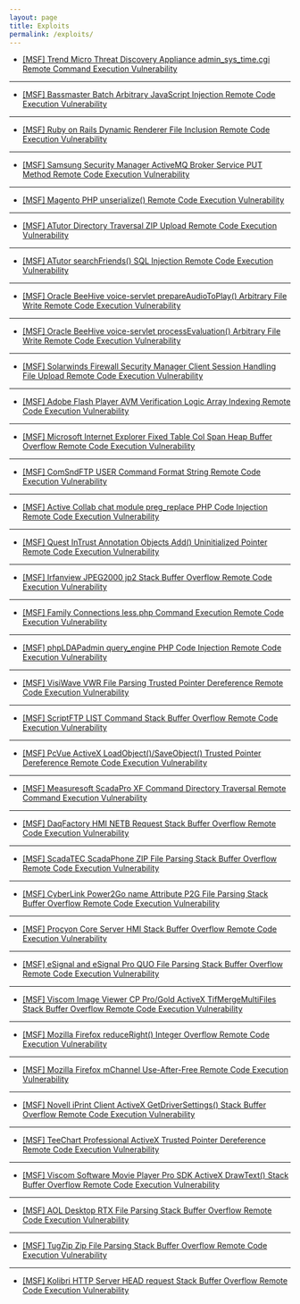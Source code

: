 ```yaml
---
layout: page
title: Exploits
permalink: /exploits/
---
```


*   [[MSF] Trend Micro Threat Discovery Appliance admin_sys_time.cgi Remote Command Execution Vulnerability](https://github.com/rapid7/metasploit-framework/blob/master/modules/exploits/multi/http/trendmicro_threat_discovery_admin_sys_time_cmdi.rb)

---

*   [[MSF] Bassmaster Batch Arbitrary JavaScript Injection Remote Code Execution Vulnerability](https://github.com/rapid7/metasploit-framework/blob/master/modules/exploits/multi/http/bassmaster_js_injection.rb)

---  

*   [[MSF] Ruby on Rails Dynamic Renderer File Inclusion Remote Code Execution Vulnerability](https://github.com/rapid7/metasploit-framework/blob/master/modules/exploits/multi/http/rails_dynamic_render_code_exec.rb)

---  

*   [[MSF] Samsung Security Manager ActiveMQ Broker Service PUT Method Remote Code Execution Vulnerability](https://github.com/rapid7/metasploit-framework/blob/master/modules/exploits/windows/browser/samsung_security_manager_put.rb)

---  

*   [[MSF] Magento PHP unserialize() Remote Code Execution Vulnerability](https://github.com/rapid7/metasploit-framework/blob/master/modules/exploits/multi/http/magento_unserialize.rb)

---  

*   [[MSF] ATutor Directory Traversal ZIP Upload Remote Code Execution Vulnerability](https://github.com/rapid7/metasploit-framework/blob/master/modules/exploits/linux/http/atutor_filemanager_traversal.rb)

---  

*   [[MSF] ATutor searchFriends() SQL Injection Remote Code Execution Vulnerability](https://github.com/rapid7/metasploit-framework/blob/master/modules/exploits/multi/http/atutor_sqli.rb)

---  

*   [[MSF] Oracle BeeHive voice-servlet prepareAudioToPlay() Arbitrary File Write Remote Code Execution Vulnerability](https://github.com/rapid7/metasploit-framework/blob/master/modules/exploits/windows/http/oracle_beehive_prepareaudiotoplay.rb)

---  

*   [[MSF] Oracle BeeHive voice-servlet processEvaluation() Arbitrary File Write Remote Code Execution Vulnerability](https://github.com/rapid7/metasploit-framework/blob/master/modules/exploits/windows/http/oracle_beehive_evaluation.rb)

---  

*   [[MSF] Solarwinds Firewall Security Manager Client Session Handling File Upload Remote Code Execution Vulnerability](https://github.com/rapid7/metasploit-framework/blob/master/modules/exploits/windows/http/solarwinds_fsm_userlogin.rb)

---  

*   [[MSF] Adobe Flash Player AVM Verification Logic Array Indexing Remote Code Execution Vulnerability](https://github.com/rapid7/metasploit-framework/blob/master/modules/exploits/windows/browser/adobe_flashplayer_arrayindexing.rb)

---  

*   [[MSF] Microsoft Internet Explorer Fixed Table Col Span Heap Buffer Overflow Remote Code Execution Vulnerability](https://github.com/rapid7/metasploit-framework/blob/master/modules/exploits/windows/browser/ms12_037_ie_colspan.rb)

---  

*   [[MSF] ComSndFTP USER Command Format String Remote Code Execution Vulnerability](https://github.com/rapid7/metasploit-framework/blob/master/modules/exploits/windows/ftp/comsnd_ftpd_fmtstr.rb)

---  

*   [[MSF] Active Collab chat module preg_replace PHP Code Injection Remote Code Execution Vulnerability](https://github.com/rapid7/metasploit-framework/blob/master/modules/exploits/multi/http/activecollab_chat.rb)

---  

*   [[MSF] Quest InTrust Annotation Objects Add() Uninitialized Pointer Remote Code Execution Vulnerability](https://github.com/rapid7/metasploit-framework/blob/master/modules/exploits/windows/browser/intrust_annotatex_add.rb)

---  

*   [[MSF] Irfanview JPEG2000 jp2 Stack Buffer Overflow Remote Code Execution Vulnerability](https://github.com/rapid7/metasploit-framework/blob/master/modules/exploits/windows/fileformat/irfanview_jpeg2000_bof.rb)

---  

*   [[MSF] Family Connections less.php Command Execution Remote Code Execution Vulnerability](https://github.com/rapid7/metasploit-framework/blob/master/modules/exploits/multi/http/familycms_less_exec.rb)

---  

*   [[MSF] phpLDAPadmin query_engine PHP Code Injection Remote Code Execution Vulnerability](https://github.com/rapid7/metasploit-framework/blob/master/modules/exploits/multi/http/phpldapadmin_query_engine.rb)

---  

*   [[MSF] VisiWave VWR File Parsing Trusted Pointer Dereference Remote Code Execution Vulnerability](https://github.com/rapid7/metasploit-framework/blob/master/modules/exploits/windows/fileformat/visiwave_vwr_type.rb)

---  

*   [[MSF] ScriptFTP LIST Command Stack Buffer Overflow Remote Code Execution Vulnerability](https://github.com/rapid7/metasploit-framework/blob/master/modules/exploits/windows/ftp/scriptftp_list.rb)

---  

*   [[MSF] PcVue ActiveX LoadObject()/SaveObject() Trusted Pointer Dereference Remote Code Execution Vulnerability](https://github.com/rapid7/metasploit-framework/blob/master/modules/exploits/windows/browser/pcvue_func.rb)

---  

*   [[MSF] Measuresoft ScadaPro XF Command Directory Traversal Remote Command Execution Vulnerability](https://github.com/rapid7/metasploit-framework/blob/master/modules/exploits/windows/scada/scadapro_cmdexe.rb)

---  

*   [[MSF] DaqFactory HMI NETB Request Stack Buffer Overflow Remote Code Execution Vulnerability](https://github.com/rapid7/metasploit-framework/blob/master/modules/exploits/windows/scada/daq_factory_bof.rb)

---  

*   [[MSF] ScadaTEC ScadaPhone ZIP File Parsing Stack Buffer Overflow Remote Code Execution Vulnerability](https://github.com/rapid7/metasploit-framework/blob/master/modules/exploits/windows/fileformat/scadaphone_zip.rb)

---  

*   [[MSF] CyberLink Power2Go name Attribute P2G File Parsing Stack Buffer Overflow Remote Code Execution Vulnerability](https://github.com/rapid7/metasploit-framework/blob/master/modules/exploits/windows/fileformat/cyberlink_p2g_bof.rb)

---  

*   [[MSF] Procyon Core Server HMI Stack Buffer Overflow Remote Code Execution Vulnerability](https://github.com/rapid7/metasploit-framework/blob/master/modules/exploits/windows/scada/procyon_core_server.rb)

---  

*   [[MSF] eSignal and eSignal Pro QUO File Parsing Stack Buffer Overflow Remote Code Execution Vulnerability](https://github.com/rapid7/metasploit-framework/blob/master/modules/exploits/windows/fileformat/esignal_styletemplate_bof.rb)

---  

*   [[MSF] Viscom Image Viewer CP Pro/Gold ActiveX TifMergeMultiFiles Stack Buffer Overflow Remote Code Execution Vulnerability](https://github.com/rapid7/metasploit-framework/blob/master/modules/exploits/windows/browser/imgeviewer_tifmergemultifiles.rb)

---  

*   [[MSF] Mozilla Firefox reduceRight() Integer Overflow Remote Code Execution Vulnerability](https://github.com/rapid7/metasploit-framework/blob/master/modules/exploits/windows/browser/mozilla_reduceright.rb)

---  

*   [[MSF] Mozilla Firefox mChannel Use-After-Free Remote Code Execution Vulnerability](https://github.com/rapid7/metasploit-framework/blob/master/modules/exploits/windows/browser/mozilla_mchannel.rb)

---  

*   [[MSF] Novell iPrint Client ActiveX GetDriverSettings() Stack Buffer Overflow Remote Code Execution Vulnerability](https://github.com/rapid7/metasploit-framework/blob/master/modules/exploits/windows/browser/novelliprint_getdriversettings_2.rb)

---  

*   [[MSF] TeeChart Professional ActiveX Trusted Pointer Dereference Remote Code Execution Vulnerability](https://github.com/rapid7/metasploit-framework/blob/master/modules/exploits/windows/browser/teechart_pro.rb)

---  

*   [[MSF] Viscom Software Movie Player Pro SDK ActiveX DrawText() Stack Buffer Overflow Remote Code Execution Vulnerability](https://github.com/rapid7/metasploit-framework/blob/master/modules/exploits/windows/browser/viscom_movieplayer_drawtext.rb)

---  

*   [[MSF] AOL Desktop RTX File Parsing Stack Buffer Overflow Remote Code Execution Vulnerability](https://github.com/rapid7/metasploit-framework/blob/master/modules/exploits/windows/fileformat/aol_desktop_linktag.rb)

---  

*   [[MSF] TugZip Zip File Parsing Stack Buffer Overflow Remote Code Execution Vulnerability](https://github.com/rapid7/metasploit-framework/blob/master/modules/exploits/windows/fileformat/tugzip.rb)

---  

*   [[MSF] Kolibri HTTP Server HEAD request Stack Buffer Overflow Remote Code Execution Vulnerability](https://github.com/rapid7/metasploit-framework/blob/master/modules/exploits/windows/http/kolibri_http.rb)
